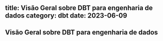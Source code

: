 title: Visão Geral sobre DBT para engenharia de dados
category: dbt
date: 2023-06-09
------------------------------------

## Visão Geral sobre DBT para engenharia de dados